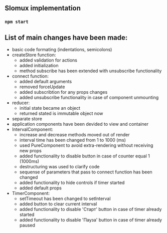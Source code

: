 ## Slomux implementation

### `npm start`

## List of main changes have been made: 

* basic code formating (indentations, semicolons)
* createStore function:
    * added validation for actions
    * added initialization
    * method subscribe has been extended with unsubscribe functionality
* connect function: 
    * added default arguments
    * removed forceUpdate
    * added subscribtion for any props changes
    * added unsubscribe functionality in case of component unmounting
* reducer:
    * initial state became an object
    * returned stated is immutable object now
* separate store
* application components have been devided to view and container
* IntervalComponent:
  * increase and decrease methods moved out of render
  * interval time has been changed from 1 to 1000 (ms)
  * used PureComponent to avoid extra-rendering without receiving new props
  * added functionality to disable button in case of counter equal 1 (1000ms)
  * destructuring was used to clarify code
  * sequense of parameters that pass to connect function has been changed
  * added functionality to hide controls if timer started
  * added default props
* TimerComponent:
    * setTimeout has been changed to setInterval
    * added button to clear current interval
    * added functionality to disable 'Старт' button in case of timer already started
    * added functionality to disable 'Пауза' button in case of timer already paused
